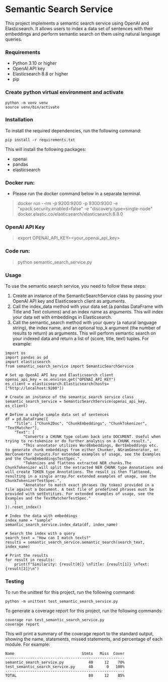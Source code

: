
# Semantic Search Service
This project implements a semantic search service using OpenAI and Elasticsearch. It allows users to index a data set of sentences with their embeddings and perform semantic search on them using natural language queries.

### Requirements
* Python 3.10 or higher
* OpenAI API key
* Elasticsearch 8.8 or higher
* pip

### Create python virtual environment and activate
```
python -m venv venv
source venv/bin/activate
```

### Installation
To install the required dependencies, run the following command:

`pip install -r requirements.txt`

This will install the following packages:

* openai
* pandas
* elasticsearch


### Docker run:
- Please run the docker command below in a separate terminal.
>docker run --rm -p 9200:9200 -p 9300:9300 -e "xpack.security.enabled=false" -e "discovery.type=single-node" docker.elastic.co/elasticsearch/elasticsearch:8.8.0

### OpenAI API Key
>export OPENAI_API_KEY=<your_openai_api_key>

### Code run:
>python semantic_search_service.py

### Usage
To use the semantic search service, you need to follow these steps:

1. Create an instance of the SemanticSearchService class by passing your OpenAI API key and Elasticsearch client as arguments.
2. Call the index_data method with your data set (a pandas DataFrame with Title and Text columns) and an index name as arguments. This will index your data set with embeddings in Elasticsearch.
3. Call the semantic_search method with your query (a natural language string), the index name, and an optional top_k argument (the number of results to return) as arguments. This will perform semantic search on your indexed data and return a list of (score, title, text) tuples.
For example:

```
import os
import pandas as pd
import elasticsearch
from semantic_search_service import SemanticSearchService

# Set up OpenAI API key and Elasticsearch client
openai_api_key = os.environ.get("OPENAI_API_KEY")
es_client = elasticsearch.Elasticsearch(hosts=["http://localhost:9200"])

# Create an instance of the semantic search service class
semantic_search_service = SemanticSearchService(openai_api_key, es_client)

# Define a simple sample data set of sentences
df = pd.DataFrame({
    "Title": ["Chunk2Doc", "ChunkEmbeddings", "ChunkTokenizer", "TextMatcher"],
    "Text": [
        "Converts a CHUNK type column back into DOCUMENT. Useful when trying to re-tokenize or do further analysis on a CHUNK result.",
        "This annotator utilizes WordEmbeddings, BertEmbeddings etc. to generate chunk embeddings from either Chunker, NGramGenerator, or NerConverter outputs.For extended examples of usage, see the Examples and the ChunkEmbeddingsTestSpec.",
        "Tokenizes and flattens extracted NER chunks.The ChunkTokenizer will split the extracted NER CHUNK type Annotations and will create TOKEN type Annotations. The result is then flattened, resulting in a single array.For extended examples of usage, see the ChunkTokenizerTestSpec.",
        "Annotator to match exact phrases (by token) provided in a file against a Document. A text file of predefined phrases must be provided with setEntities. For extended examples of usage, see the Examples and the TextMatcherTestSpec."
    ]
}).reset_index()

# Index the data with embeddings
index_name = "sample"
semantic_search_service.index_data(df, index_name)

# Search the index with a query
search_text = "How can I match texts?"
results = semantic_search_service.semantic_search(search_text, index_name)

# Print the results
for result in results:
    print(f"Similarity: {result[0]} \nTitle: {result[1]} \nText: {result[2]}\n")
```

### Testing
To run the unittest for this project, run the following command:

`python -m unittest test_semantic_search_service.py`

To generate a coverage report for this project, run the following commands:

```
coverage run test_semantic_search_service.py
coverage report
```

This will print a summary of the coverage report to the standard output, showing the name, statements, missed statements, and percentage of each module. For example:
```
Name                              Stmts   Miss  Cover
-----------------------------------------------------
semantic_search_service.py           40     12    70%
test_semantic_search_service.py      40      0   100%
-----------------------------------------------------
TOTAL                                80     12    85%
```
